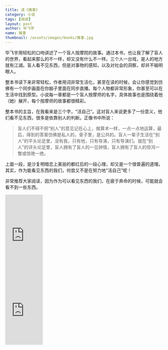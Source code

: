 ```yaml
---
title: 读《推拿》 
category: 小说  
tags: [阅读]  
layout: post  
author: 毕飞宇 
name: 推拿
thumbnail: /assets/images/books/推拿.jpg
---
```


毕飞宇用轻松的口吻讲述了一个盲人按摩院的故事。通过本书，也让我了解了盲人的世界，看起来那么的不一样，却又没有什么不一样。三个人一台戏，是人的地方就有江湖。盲人看不见东西，但是对事物的感知，以及对社会的洞察，却并不输明眼人。

整本书读下来非常轻松，作者用词非常生活化，甚至在读的时候，会让你感觉到仿佛有一个同步画面在你脑子里面在同步直播。每个人物都非常形象，你甚至可以在生活中找到原型。小说每一章都是一个盲人按摩师的名字，具体故事也是围绕着他（她）展开，每个按摩师的故事都很精彩。

整本书的主旨，在我看来是三个字，“活自己”。这对盲人来说更多了一份意义，他们看不见东西，很多是依靠别人的判断。正像书中所说：

> 盲人们不得不把“别人”的意见记在心上，做算术一样，一点一点地运算，最后，得到的答案仿佛是私人的，骨子里，是公共的。盲人一辈子生活在“别人”的平头论足里，没有我，只有他，只有导演，只有导演们。就在“别人”的评头论足里，盲人拥有了盲人的一见钟情，盲人拥有了盲人的惊鸿一瞥或惊艳一绝。

上面一段，是沙复明暗恋上美丽的都红后的一段心理，却又是一个很普遍的道理。其实，作为能看见东西的我们，何尝又不是在努力地“活自己”呢！

非常推荐大家阅读，因为作为可以看见东西的我们，在疲于奔命的时候，可能就会看不到一些东西。



<div class="amazon-buy">
    <div>
        <div class="kindle"></div>
        <iframe src="https://rcm-cn.amazon-adsystem.com/e/cm?lt1=_blank&bc1=000000&IS2=1&bg1=FFFFFF&fc1=000000&lc1=0000FF&t=read02-23&o=28&p=8&l=as4&m=amazon&f=ifr&ref=ss_til&asins=B00GXT3GQC" style="width:120px;height:240px;" scrolling="no" marginwidth="0" marginheight="0" frameborder="0"></iframe>
    </div>
    <div>
        <div class="paper"></div>
        <iframe src="https://rcm-cn.amazon-adsystem.com/e/cm?lt1=_blank&bc1=000000&IS2=1&bg1=FFFFFF&fc1=000000&lc1=0000FF&t=read02-23&o=28&p=8&l=as4&m=amazon&f=ifr&ref=ss_til&asins=B00FEYS0MC" style="width:120px;height:240px;" scrolling="no" marginwidth="0" marginheight="0" frameborder="0"></iframe>
    </div>
</div>    